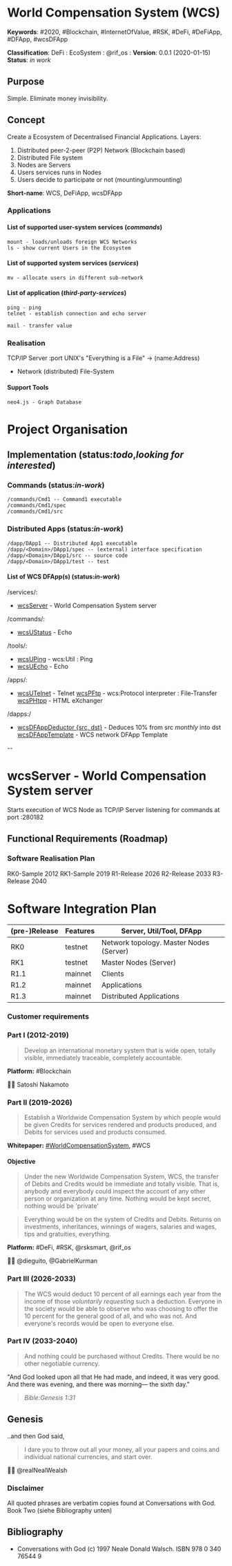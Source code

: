 # World Compensation System (WCS)
__Keywords__: #2020, #Blockchain, #InternetOfValue, #RSK, #DeFi, #DeFiApp, #DFApp, #wcsDFApp

__Classification__: DeFi : EcoSystem : @rif_os : 
__Version__: 0.0.1 (2020-01-15)
__Status__: *in work*

## Purpose 

Simple. Eliminate money invisibility.

## Concept

Create a Ecosystem of Decentralised Financial Applications.
Layers: 
1. Distributed peer-2-peer (P2P) Network (Blockchain based)
1. Distributed File system
1. Nodes are Servers
1. Users services runs in Nodes
1. Users decide to participate or not (mounting/unmounting)

__Short-name__: WCS, DeFiApp, wcsDFApp

### Applications
#### List of supported user-system services (*commands*)

```
mount - loads/unloads foreign WCS Networks
ls - show current Users in the Ecosystem
```

#### List of supported system services (*services*)
```
mv - allocate users in different sub-network
```

#### List of application (*third-party-services*)

```
ping - ping 
telnet - establish connection and echo server

mail - transfer value
```

### Realisation

TCP/IP Server
 :port
UNIX's "Everything is a File" -> (name:Address)
 - Network (distributed) File-System

#### Support Tools 
```
neo4.js - Graph Database 
```

# Project Organisation

## Implementation (status:*todo*,*looking for interested*)

### Commands (status:*in-work*)

```
/commands/Cmd1 -- Command1 executable
/commands/Cmd1/spec
/commands/Cmd1/src

```
### Distributed Apps (status:*in-work*)

```
/dapp/DApp1 -- Distributed App1 executable
/dapp/<Domain>/DApp1/spec -- (external) interface specification
/dapp/<Domain>/DApp1/src -- source code
/dapp/<Domain>/DApp1/test -- test
```

#### List of WCS DFApp(s) (status:*in-work*)

/services/:
* [wcsServer](https://www.google.com) - World Compensation System server

/commands/:
* [wcsUStatus](wcs) - Echo

/tools/:
* [wcsUPing](wcsPing) - wcs:Util : Ping
* [wcsUEcho](wcs) - Echo

/apps/:
* [wcsUTelnet](wcs) - Telnet
[wcsPFtp](wcs) - wcs:Protocol interpreter : File-Transfer
[wcsPHtpp](wcs) - HTML eXchanger

/dapps:/
* [wcsDFAppDeductor {src, dst}](wcs) - Deduces 10% from src *monthly* into dst 
[wcsDFAppTemplate](wcsDFApp) - WCS network DFApp Template

--
# wcsServer - World Compensation System server

Starts execution of WCS Node as TCP/IP Server listening for commands at port :280182

## Functional Requirements (Roadmap)

### Software Realisation Plan
RK0-Sample 2012
RK1-Sample 2019
R1-Release 2026
R2-Release 2033
R3-Release 2040

# Software Integration Plan

| (pre-)Release | Features | Server, Util/Tool, DFApp |
| --- | --- | --- | 
| RK0 | testnet | Network topology. Master Nodes (Server) |
| RK1 | testnet | Master Nodes (Server) |
| R1.1 | mainnet | Clients |
| R1.2 | mainnet | Applications |
| R1.3 | mainnet | Distributed Applications |

### Customer requirements
### Part I (2012-2019)

> Develop an international monetary system that is wide open, totally visible, immediately traceable, completely accountable. 

__Platform:__ #Blockchain

🙏🏽 Satoshi Nakamoto

### Part II (2019-2026)

> Establish a Worldwide Compensation System by which people would be given Credits for services rendered and products produced, and Debits for services used and products consumed.

__Whitepaper:__ [#WorldCompensationSystem](#worldcompensation), #WCS 

#### Objective
> Under the new Worldwide Compensation System, WCS, the transfer of Debits and Credits would be immediate and totally visible.
> That is, anybody and everybody could inspect the account of any other person or organization at any time.
> Nothing would be kept secret, nothing would be 'private'

> Everything would be on the system of Credits and Debits.
> Returns on investments, inheritances, winnings of wagers, salaries and wages, tips and gratuities, everything.

__Platform:__ #DeFi, #RSK, @rsksmart, @rif_os

🙏🏽 @dieguito, @GabrielKurman


### Part III (2026-2033)

> The WCS would deduct 10 percent of all earnings each year from the income of those *voluntarily requesting* such a deduction.
> Everyone in the society would be able to observe who was choosing to offer the 10 percent for the general good of all, and who was not.
> And everyone's records would be open to everyone else.

### Part IV (2033-2040)

> And nothing could be purchased without Credits.
> There would be no other negotiable currency.


"And God looked upon all that He had made, and indeed, it was very good. And there was evening, and there was morning— the sixth day."
> _Bible:Genesis 1:31_

## Genesis 

..and then God said, 
> I dare you to throw out all your money, all your papers and coins and individual national currencies, and start over.

🙏🏽 @realNealWealsh

### Disclaimer

All quoted phrases are verbatim copies found at Conversations with God. Book Two (siehe Bibliography unten)

## Bibliography
- Conversations with God (c) 1997 Neale Donald Walsch. ISBN 978 0 340 76544 9
